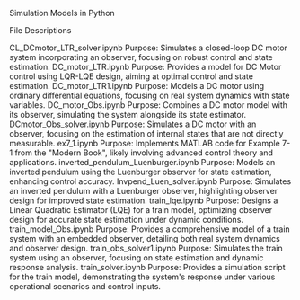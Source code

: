 Simulation Models in Python

File Descriptions

CL_DCmotor_LTR_solver.ipynb
Purpose: Simulates a closed-loop DC motor system incorporating an observer, focusing on robust control and state estimation.
DC_motor_LTR.ipynb
Purpose: Provides a model for DC Motor control using LQR-LQE design, aiming at optimal control and state estimation.
DC_motor_LTR1.ipynb
Purpose: Models a DC motor using ordinary differential equations, focusing on real system dynamics with state variables.
DC_motor_Obs.ipynb
Purpose: Combines a DC motor model with its observer, simulating the system alongside its state estimator.
DCmotor_Obs_solver.ipynb
Purpose: Simulates a DC motor with an observer, focusing on the estimation of internal states that are not directly measurable.
ex7_1.ipynb
Purpose: Implements MATLAB code for Example 7-1 from the "Modern Book", likely involving advanced control theory and applications.
inverted_pendulum_Luenburger.ipynb
Purpose: Models an inverted pendulum using the Luenburger observer for state estimation, enhancing control accuracy.
Invpend_Luen_solver.ipynb
Purpose: Simulates an inverted pendulum with a Luenburger observer, highlighting observer design for improved state estimation.
train_lqe.ipynb
Purpose: Designs a Linear Quadratic Estimator (LQE) for a train model, optimizing observer design for accurate state estimation under dynamic conditions.
train_model_Obs.ipynb
Purpose: Provides a comprehensive model of a train system with an embedded observer, detailing both real system dynamics and observer design.
train_obs_solver1.ipynb
Purpose: Simulates the train system using an observer, focusing on state estimation and dynamic response analysis.
train_solver.ipynb
Purpose: Provides a simulation script for the train model, demonstrating the system's response under various operational scenarios and control inputs.